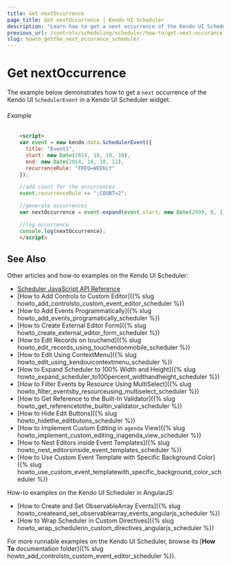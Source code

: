 ```yaml
---
title: Get nextOccurrence
page_title: Get nextOccurrence | Kendo UI Scheduler
description: "Learn how to get a next occurrence of the Kendo UI SchedulerEvent in the Kendo UI Scheduler widget."
previous_url: /controls/scheduling/scheduler/how-to/get-next-occurance
slug: howto_getthe_next_occurance_scheduler
---
```


# Get nextOccurrence

The example below demonstrates how to get a `next` occurrence of the Kendo UI `SchedulerEvent` in a Kendo UI Scheduler widget.

###### Example

```html
    <script>
    var event = new kendo.data.SchedulerEvent({
      title: "Event1",
      start: new Date(2014, 10, 10, 10),
      end: new Date(2014, 10, 10, 11),
      recurrenceRule: "FREQ=WEEKLY"
    });

    //add count for the occurrences
    event.recurrenceRule += ";COUNT=2";

    //generate occurrences
    var nextOccurrence = event.expand(event.start, new Date(2999, 0, 1), "Etc/UTC")[1];

    //log occurrence
    console.log(nextOccurrence);
    </script>
```

## See Also

Other articles and how-to examples on the Kendo UI Scheduler:

* [Scheduler JavaScript API Reference](/api/javascript/ui/scheduler)
* [How to Add Controls to Custom Editor]({% slug howto_add_controlsto_custom_event_editor_scheduler %})
* [How to Add Events Programmatically]({% slug howto_add_events_programatically_scheduler %})
* [How to Create External Editor Form]({% slug howto_create_external_editor_form_scheduler %})
* [How to Edit Records on touchend]({% slug howto_edit_records_using_touchendonmobile_scheduler %})
* [How to Edit Using ContextMenu]({% slug howto_edit_using_kendouicontextmenu_scheduler %})
* [How to Expand Scheduler to 100% Width and Height]({% slug howto_expand_scheduler_to100percent_widthandheight_scheduler %})
* [How to Filter Events by Resource Using MultiSelect]({% slug howto_filter_eventsby_resourceusing_multiselect_scheduler %})
* [How to Get Reference to the Built-In Validator]({% slug howto_get_referencetothe_builtin_validator_scheduler %})
* [How to Hide Edit Buttons]({% slug howto_hidethe_editbutons_scheduler %})
* [How to Implement Custom Editing in `agenda` View]({% slug howto_implement_custom_editing_inagenda_view_scheduler %})
* [How to Nest Editors inside Event Templates]({% slug howto_nest_editorsinside_event_templates_scheduler %})
* [How to Use Custom Event Template with Specific Background Color]({% slug howto_use_custom_event_templatewith_specific_background_color_scheduler %})

How-to examples on the Kendo UI Scheduler in AngularJS:

* [How to Create and Set ObservableArray Events]({% slug howto_createand_set_observablearray_events_angularjs_scheduler %})
* [How to Wrap Scheduler in Custom Directives]({% slug howto_wrap_schedulerin_custom_directives_angularjs_scheduler %})

For more runnable examples on the Kendo UI Scheduler, browse its [**How To** documentation folder]({% slug howto_add_controlsto_custom_event_editor_scheduler %}).
